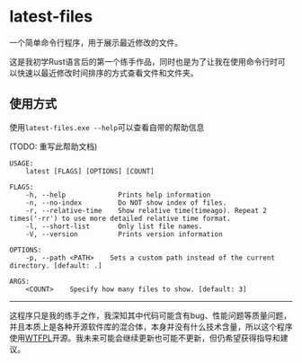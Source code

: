 # latest-files
一个简单命令行程序，用于展示最近修改的文件。

这是我初学Rust语言后的第一个练手作品，同时也是为了让我在使用命令行时可以快速以最近修改时间排序的方式查看文件和文件夹。

## 使用方式
使用`latest-files.exe --help`可以查看自带的帮助信息

(TODO: 重写此帮助文档)

```plaintext
USAGE:
    latest [FLAGS] [OPTIONS] [COUNT]

FLAGS:
    -h, --help             Prints help information
    -n, --no-index         Do NOT show index of files.
    -r, --relative-time    Show relative time(timeago). Repeat 2 times('-rr') to use more detailed relative time format.      
    -l, --short-list       Only list file names.
    -V, --version          Prints version information

OPTIONS:
    -p, --path <PATH>    Sets a custom path instead of the current directory. [default: .]

ARGS:
    <COUNT>    Specify how many files to show. [default: 3]
```

------
这程序只是我的练手之作，我深知其中代码可能含有bug、性能问题等质量问题，并且本质上是各种开源软件库的混合体，本身并没有什么技术含量，所以这个程序使用[WTFPL](http://www.wtfpl.net/)开源。我未来可能会继续更新也可能不更新，但仍希望获得指导和建议。

